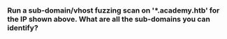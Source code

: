 ### Run a sub-domain/vhost fuzzing scan on '*.academy.htb' for the IP shown above. What are all the sub-domains you can identify?

